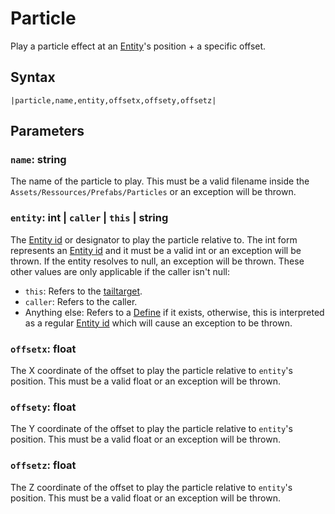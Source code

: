 # Particle

Play a particle effect at an [Entity](../../../Data%20format/Entity.md)'s position + a specific offset.

## Syntax

````
|particle,name,entity,offsetx,offsety,offsetz|
````

## Parameters

### `name`: string

The name of the particle to play. This must be a valid filename inside the `Assets/Ressources/Prefabs/Particles` or an exception will be thrown.

### `entity`: int | `caller` | `this` | string

The [Entity id](../Entity%20id.md) or designator to play the particle relative to. The int form represents an [Entity id](../Entity%20id.md) and it must be a valid int or an exception will be thrown. If the entity resolves to null, an exception will be thrown. These other values are only applicable if the caller isn't null:

* `this`: Refers to the [tailtarget](../../Notable%20local%20variable/tailtarget.md).
* `caller`: Refers to the caller.
* Anything else: Refers to a [Define](Define.md) if it exists, otherwise, this is interpreted as a regular [Entity id](../Entity%20id.md) which will cause an exception to be thrown.

### `offsetx`: float

The X coordinate of the offset to play the particle relative to `entity`'s position. This must be a valid float or an exception will be thrown.

### `offsety`: float

The Y coordinate of the offset to play the particle relative to `entity`'s position. This must be a valid float or an exception will be thrown.

### `offsetz`: float

The Z coordinate of the offset to play the particle relative to `entity`'s position. This must be a valid float or an exception will be thrown.
